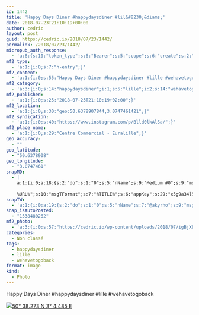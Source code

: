 ```yaml
---
id: 1442
title: 'Happy Days Diner #happydaysdiner #lil&#8230;&diams;'
date: 2018-07-23T21:10:19+00:00
author: cedric
layout: post
guid: https://cedric.io/2018/07/23/1442/
permalink: /2018/07/23/1442/
micropub_auth_response:
  - 'a:8:{s:10:"token_type";s:6:"Bearer";s:5:"scope";s:6:"create";s:2:"me";s:18:"https://cedric.io/";s:9:"issued_by";s:45:"https://cedric.io/wp-json/indieauth/1.0/token";s:9:"client_id";s:24:"https://ownyourgram.com/";s:9:"issued_at";i:1538480152;s:4:"user";i:1;s:13:"last_accessed";i:1538480261;}'
mf2_type:
  - 'a:1:{i:0;s:7:"h-entry";}'
mf2_content:
  - 'a:1:{i:0;s:55:"Happy Days Diner #happydaysdiner #lille #wehavetogoback";}'
mf2_category:
  - 'a:3:{i:0;s:14:"happydaysdiner";i:1;s:5:"lille";i:2;s:14:"wehavetogoback";}'
mf2_published:
  - 'a:1:{i:0;s:25:"2018-07-23T21:10:19+02:00";}'
mf2_location:
  - 'a:1:{i:0;s:30:"geo:50.6378907844,3.0747461421";}'
mf2_syndication:
  - 'a:1:{i:0;s:40:"https://www.instagram.com/p/Blld0lkAlSa/";}'
mf2_place_name:
  - 'a:1:{i:0;s:29:"Centre Commercial - Euralille";}'
geo_accuracy:
  - ""
geo_latitude:
  - "50.6378908"
geo_longitude:
  - "3.0747461"
snapMD:
  - |
    a:1:{i:0;a:18:{s:2:"do";s:1:"0";s:5:"nName";s:9:"Medium #0";s:9:"msgFormat";s:19:"%FULLTEXT%
    
    %URL%";s:10:"msgTFormat";s:7:"%TITLE%";s:6:"appKey";s:29:"x5g9a34l5z294i5y2q284e4g54454";s:6:"appSec";s:85:"d3h0a44e4s2b4i5u2r234m5f5b4v2l5q2a444h574347464a454x2w20374447494c484b4w2c464f5u2d4z2";s:8:"inclTags";s:1:"1";s:7:"fltrsOn";i:0;s:5:"fltrs";a:0:{}s:7:"proxyOn";i:0;s:7:"useSURL";i:0;s:1:"v";i:350;s:4:"publ";s:1:"0";s:11:"accessToken";s:65:"2353413aa5437433e5648ccf74a16119308317c52d1a24d8ed99f26add037528a";s:12:"appAppUserID";s:65:"104b21fd8da79171a6e7bf800d03b4b761204f242935e05d2d86850a6b1635f77";s:14:"appAppUserName";s:26:"Cédric Bousmanne (akyrho)";s:13:"appAppUserURL";s:26:"https://medium.com/@akyrho";s:7:"pubList";a:0:{}}}
snapTW:
  - 'a:1:{i:0;a:19:{s:2:"do";s:1:"0";s:5:"nName";s:7:"@akyrho";s:9:"msgFormat";s:26:"%TITLE%. %EXCERPT% - %URL%";s:6:"appKey";s:55:"x5g9a8325v2y475r3c4m48584n53446p423r3r5u3e356j5j3k4r2p3";s:6:"appSec";s:105:"d3h0a94o46415u594v3q5l5n5l4r4x474x4j484o473u4i5w2m4k494z2k344n306n5r3l5v2s554p4n3p3k45495c3z4v4d3m3u5w525";s:7:"fltrsOn";i:0;s:5:"fltrs";a:0:{}s:7:"proxyOn";i:0;s:7:"useSURL";i:0;s:1:"v";i:350;s:5:"twURL";s:25:"http://twitter.com/akyrho";s:11:"accessToken";s:50:"6678782-Eyg60SCeh7762DEIsYtTPD5GVeOuSN8ATMdF2Lpppe";s:14:"accessTokenSec";s:45:"PgGDCbcYLJnR5esZjY9ID72A33mUNCYnQwaQTBsojSJNa";s:5:"tw140";i:0;s:10:"riComments";s:1:"1";s:11:"riCommentsM";s:1:"1";s:12:"riCommentsAA";s:1:"1";s:8:"attchImg";s:1:"1";s:9:"wpImgSize";s:4:"full";}}'
snap_isAutoPosted:
  - "1538480262"
mf2_photo:
  - 'a:3:{i:0;s:57:"https://cedric.io/wp-content/uploads/2018/07/igBjXEHb.jpg";i:1;s:57:"https://cedric.io/wp-content/uploads/2018/07/ig2KFf3c.jpg";i:2;s:57:"https://cedric.io/wp-content/uploads/2018/07/igdcRwUf.jpg";}'
categories:
  - Non classé
tags:
  - happydaysdiner
  - lille
  - wehavetogoback
format: image
kind:
  - Photo
---
```

Happy Days Diner #happydaysdiner #lille #wehavetogoback

<p class="sloc-display">
  <img class="icon-location" aria-label="Location: " aria-hidden="true" src="https://cedric.io/wp-content/plugins/simple-location/location.svg" /><span class="p-location"><data class="p-latitude" value="50.637891"></data><data class="p-longitude" value="3.074746"></data><a href="https://www.openstreetmap.org/?mlat=50.6378908&mlon=3.0747461#map=13/50.6378908/3.0747461">50° 38.273 N 3° 4.485 E</a></span>
</p>